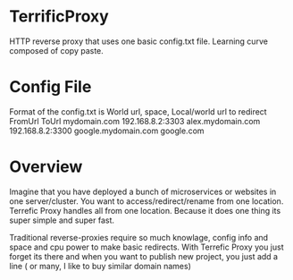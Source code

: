 # TerrificProxy
HTTP reverse proxy that uses one basic config.txt file. Learning curve composed of copy paste.



# Config File
Format of the config.txt is World url, space, Local/world url to redirect
FromUrl ToUrl
mydomain.com 192.168.8.2:3303
alex.mydomain.com 192.168.8.2:3300
google.mydomain.com google.com





# Overview
Imagine that you have deployed a bunch of microservices or websites in one server/cluster. You want to access/redirect/rename from one location. Terrefic Proxy handles all from one location. Because it does one thing its super simple and super fast. 

Traditional reverse-proxies require so much knowlage, config info and space and cpu power to make basic redirects. With Terrefic Proxy you just forget its there and when you want to publish new project, you just add a line ( or many, I like to buy similar domain names)
 
